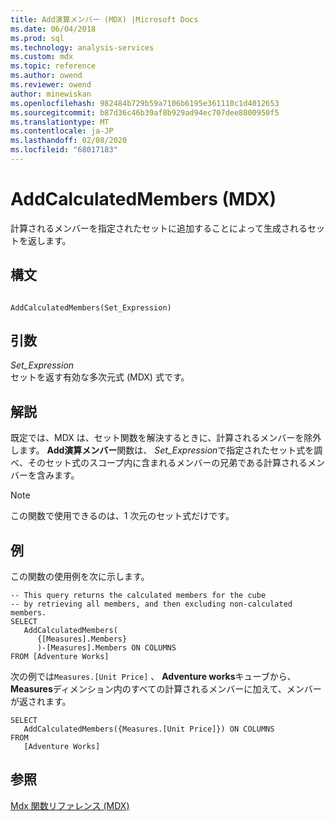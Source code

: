 ```yaml
---
title: Add演算メンバー (MDX) |Microsoft Docs
ms.date: 06/04/2018
ms.prod: sql
ms.technology: analysis-services
ms.custom: mdx
ms.topic: reference
ms.author: owend
ms.reviewer: owend
author: minewiskan
ms.openlocfilehash: 982484b729b59a7106b6195e361110c1d4012653
ms.sourcegitcommit: b87d36c46b39af8b929ad94ec707dee8800950f5
ms.translationtype: MT
ms.contentlocale: ja-JP
ms.lasthandoff: 02/08/2020
ms.locfileid: "68017183"
---
```

# <a name="addcalculatedmembers-mdx"></a>AddCalculatedMembers (MDX)


  計算されるメンバーを指定されたセットに追加することによって生成されるセットを返します。  
  
## <a name="syntax"></a>構文  
  
```  
  
AddCalculatedMembers(Set_Expression)   
```  
  
## <a name="arguments"></a>引数  
 *Set_Expression*  
 セットを返す有効な多次元式 (MDX) 式です。  
  
## <a name="remarks"></a>解説  
 既定では、MDX は、セット関数を解決するときに、計算されるメンバーを除外します。 **Add演算メンバー**関数は、 *Set_Expression*で指定されたセット式を調べ、そのセット式のスコープ内に含まれるメンバーの兄弟である計算されるメンバーを含みます。  
  
> [!NOTE]  
>  この関数で使用できるのは、1 次元のセット式だけです。  
  
## <a name="examples"></a>例  
 この関数の使用例を次に示します。  
  
```  
-- This query returns the calculated members for the cube  
-- by retrieving all members, and then excluding non-calculated members.  
SELECT   
   AddCalculatedMembers(  
      {[Measures].Members}  
      )-[Measures].Members ON COLUMNS  
FROM [Adventure Works]   
```  
  
 次の例では`Measures.[Unit Price]` 、 **Adventure works**キューブから、 **Measures**ディメンション内のすべての計算されるメンバーに加えて、メンバーが返されます。  
  
```  
SELECT  
   AddCalculatedMembers({Measures.[Unit Price]}) ON COLUMNS  
FROM   
   [Adventure Works]  
```  
  
## <a name="see-also"></a>参照  
 [Mdx 関数リファレンス &#40;MDX&#41;](../mdx/mdx-function-reference-mdx.md)  
  
  
